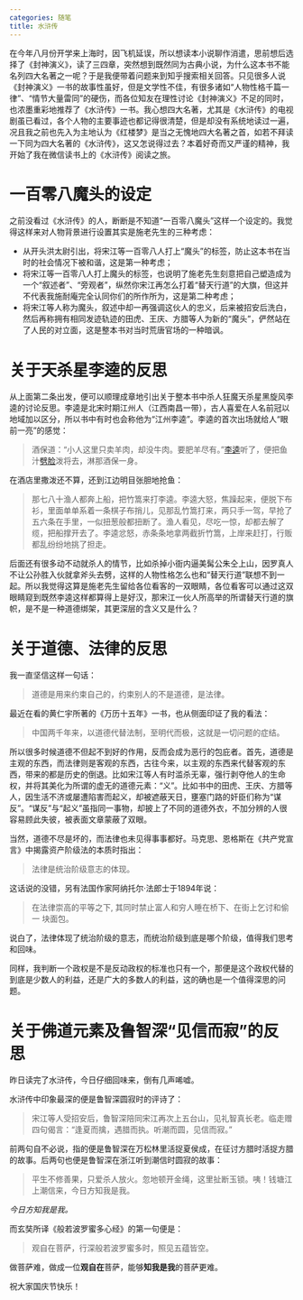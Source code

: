 ```yaml
---
categories: 随笔
title: 水浒传
---
```


在今年八月份开学来上海时，因飞机延误，所以想读本小说聊作消遣，思前想后选择了《封神演义》，读了三四章，突然想到既然同为古典小说，为什么这本书不能名列四大名著之一呢？于是我便带着问题来到知乎搜索相关回答。只见很多人说《封神演义》一书的故事性虽好，但是文学性不佳，有很多诸如“人物性格千篇一律”、“情节大量雷同”的硬伤，而各位知友在理性讨论《封神演义》不足的同时，也浓墨重彩地推荐了《水浒传》一书。我心想四大名著，尤其是《水浒传》的电视剧虽已看过，各个人物的主要事迹也都记得很清楚，但是却没有系统地读过一遍，况且我之前也先入为主地认为《红楼梦》是当之无愧地四大名著之首，如若不拜读一下同为四大名著的《水浒传》，这又怎说得过去？本着好奇而又严谨的精神，我开始了我在微信读书上的《水浒传》阅读之旅。

# 一百零八魔头的设定

之前没看过《水浒传》的人，断断是不知道“一百零八魔头”这样一个设定的。我觉得这样来对人物背景进行设置其实是施老先生的三种考虑：

- 从开头洪太尉引出，将宋江等一百零八人打上“魔头”的标签，防止这本书在当时的社会情况下被和谐，这是第一种考虑；
- 将宋江等一百零八人打上魔头的标签，也说明了施老先生刻意把自己塑造成为一个“叙述者”、“旁观者”，纵然你宋江再怎么打着“替天行道”的大旗，但这并不代表我施耐庵完全认同你们的所作所为，这是第二种考虑；
- 将宋江等人称为魔头，叙述中却一再强调这伙人的忠义，后来被招安后洗白，然后再称拥有相同发迹轨迹的田虎、王庆、方腊等人为新的“魔头”，俨然站在了人民的对立面，这是整本书对当时荒唐官场的一种暗讽。

# 关于天杀星李逵的反思

从上面第二条出发，便可以顺理成章地引出关于整本书中杀人狂魔天杀星黑旋风李逵的讨论反思。李逵是北宋时期江州人（江西南昌一带），古人喜爱在人名前冠以地域加以区分，所以书中有时也会称他为“江州李逵”。李逵的首次出场就给人“眼前一亮”的感觉：

> 酒保道：“小人这里只卖羊肉，却没牛肉。要肥羊尽有。”[李逵](https://baike.baidu.com/item/李逵)听了，便把鱼汁[劈脸](https://baike.baidu.com/item/劈脸)泼将去，淋那酒保一身。

在酒店里撒泼还不算，还到江边明目张胆地抢鱼：

> 那七八十渔人都奔上船，把竹篙来打李逵。李逵大怒，焦躁起来，便脱下布衫，里面单单系着一条棋子布捎儿，见那乱竹篙打来，两只手一驾，早抢了五六条在手里，一似扭葱般都扭断了。渔人看见，尽吃一惊，却都去解了缆，把船撑开去了。李逵忿怒，赤条条地拿两截折竹篙，上岸来赶打，行贩都乱纷纷地挑了担走。

后面还有很多动不动就杀人的情节，比如杀掉小衙内逼美髯公朱仝上山，因罗真人不让公孙胜入伙就拿斧头去劈，这样的人物性格怎么也和“替天行道”联想不到一起。所以我觉得这算是施老先生留给各位看客的一双眼睛，各位看客可以通过这双眼睛窥到既然李逵这样都算得上是好汉，那宋江一伙人所高举的所谓替天行道的旗帜，是不是一种道德绑架，其更深层的含义又是什么？

# 关于道德、法律的反思

我一直坚信这样一句话：

> 道德是用来约束自己的，约束别人的不是道德，是法律。

最近在看的黄仁宇所著的《万历十五年》一书，也从侧面印证了我的看法：

> 中国两千年来，以道德代替法制，至明代而极，这就是一切问题的症结。

所以很多时候道德不但起不到好的作用，反而会成为恶行的包庇者。首先，道德是主观的东西，而法律则是客观的东西，古往今来，以主观的东西来代替客观的东西，带来的都是历史的倒退。比如宋江等人有时滥杀无辜，强行剥夺他人的生命权，并将其美化为所谓的虚无的道德元素：“义”。比如书中的田虎、王庆、方腊等人，因生活不济或屡遭陷害而起义，却被遮蔽天日，壅塞门路的奸臣们称为“谋反”。“谋反”与“起义”虽指同一事物，却披上了不同的道德外衣，不加分辨的人很容易顾此失彼，被表面文章蒙蔽了双眼。

当然，道德不尽是坏的，而法律也未见得事事都好。马克思、恩格斯在《共产党宣言》中揭露资产阶级法的本质时指出：

> 法律是统治阶级意志的体现。

这话说的没错，另有法国作家阿纳托尔·法郎士于1894年说：

> 在法律崇高的平等之下, 其同时禁止富人和穷人睡在桥下、在街上乞讨和偷一 块面包。

说白了，法律体现了统治阶级的意志，而统治阶级到底是哪个阶级，值得我们思考和回味。

同样，我判断一个政权是不是反动政权的标准也只有一个，那便是这个政权代替的到底是少数人的利益，还是广大的多数人的利益，这的确也是一个值得深思的问题。

# 关于佛道元素及鲁智深“见信而寂”的反思

昨日读完了水浒传，今日仔细回味来，倒有几声唏嘘。

水浒传中印象最深的便是鲁智深圆寂时的评诗了：

> 宋江等人受招安后，鲁智深陪同宋江再次上五台山，见礼智真长老。临走赠四句偈言：“逢夏而擒，遇腊而执。听潮而圆，见信而寂。”

前两句自不必说，指的便是鲁智深在万松林里活捉夏侯成，在征讨方腊时活捉方腊的故事。后两句也便是鲁智深在浙江听到潮信时圆寂的故事：

> 平生不修善果，只爱杀人放火。忽地顿开金绳，这里扯断玉锁。咦！钱塘江上潮信来，今日方知我是我。

*今日方知我是我。*

而玄奘所译《般若波罗蜜多心经》的第一句便是：

> 观自在菩萨，行深般若波罗蜜多时，照见五蕴皆空。

做菩萨难，做成一位**观自在**菩萨，能够**知我是我**的菩萨更难。

祝大家国庆节快乐！